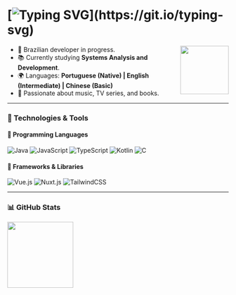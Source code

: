 # [![Typing SVG](https://readme-typing-svg.herokuapp.com/?color=FFD700&size=35&center=true&vCenter=true&width=1000&lines=Hello!+My+name+is+Beatriz.;I'm+a+Software+Developer.;Welcome+to+my+repository!)](https://git.io/typing-svg)     

<img align="right" height="110em" src="https://media4.giphy.com/media/v1.Y2lkPTc5MGI3NjExODN2c2JxYjVlaWJxYTlvZjd5Ymp0YmEwMTh2cHhsNzE4OXljZTJrZSZlcD12MV9pbnRlcm5hbF9naWZfYnlfaWQmY3Q9Zw/UoMzcaHdVdwrMlr2xv/giphy.gif"/>

- 🌱 Brazilian developer in progress.  
- 📚 Currently studying **Systems Analysis and Development**.  
- 🌍 Languages: **Portuguese (Native) | English (Intermediate) | Chinese (Basic)**  
- 💜 Passionate about music, TV series, and books.  

---

### 🔧 Technologies & Tools

#### 📌 Programming Languages
![Java](https://img.shields.io/badge/java-%23ED8B00.svg?style=for-the-badge&logo=openjdk&logoColor=white)
![JavaScript](https://img.shields.io/badge/JavaScript-F7DF1E?style=for-the-badge&logo=javascript&logoColor=black)
![TypeScript](https://img.shields.io/badge/TypeScript-3178C6?style=for-the-badge&logo=typescript&logoColor=white)
![Kotlin](https://img.shields.io/badge/Kotlin-0095D5?style=for-the-badge&logo=kotlin&logoColor=white)
![C](https://img.shields.io/badge/C-00599C?style=for-the-badge&logo=c&logoColor=white)

#### 📌 Frameworks & Libraries
![Vue.js](https://img.shields.io/badge/Vue.js-4FC08D?style=for-the-badge&logo=vue.js&logoColor=white)
![Nuxt.js](https://img.shields.io/badge/Nuxt.js-00C58E?style=for-the-badge&logo=nuxtdotjs&logoColor=white)
![TailwindCSS](https://img.shields.io/badge/TailwindCSS-38B2AC?style=for-the-badge&logo=tailwind-css&logoColor=white)

---

### 📊 GitHub Stats

<div align="left">
  <img height="150em" src="https://github-readme-stats.vercel.app/api?username=thebiatriz&show_icons=true&theme=radical" />
</div>
